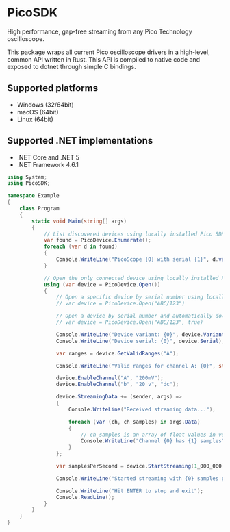 # PicoSDK

High performance, gap-free streaming from any Pico Technology oscilloscope.

This package wraps all current Pico oscilloscope drivers in a high-level, common
API written in Rust. This API is compiled to native code and exposed to dotnet
through simple C bindings.

## Supported platforms

- Windows (32/64bit)
- macOS (64bit)
- Linux (64bit)

## Supported .NET implementations

- .NET Core and .NET 5
- .NET Framework 4.6.1

```csharp
using System;
using PicoSDK;

namespace Example
{
    class Program
    {
        static void Main(string[] args)
        {
            // List discovered devices using locally installed Pico SDKs
            var found = PicoDevice.Enumerate();
            foreach (var d in found)
            {
                Console.WriteLine("PicoScope {0} with serial {1}", d.variant, d.serial);
            }

            // Open the only connected device using locally installed Pico SDKs
            using (var device = PicoDevice.Open())
            {
                // Open a specific device by serial number using locally installed Pico SDKs
                // var device = PicoDevice.Open("ABC/123")

                // Open a device by serial number and automatically download missing drivers
                // var device = PicoDevice.Open("ABC/123", true)

                Console.WriteLine("Device variant: {0}", device.Variant);
                Console.WriteLine("Device serial: {0}", device.Serial);

                var ranges = device.GetValidRanges("A");

                Console.WriteLine("Valid ranges for channel A: {0}", string.Join(", ", ranges));

                device.EnableChannel("A", "200mV");
                device.EnableChannel("b", "20 v", "dc");

                device.StreamingData += (sender, args) =>
                {
                    Console.WriteLine("Received streaming data...");

                    foreach (var (ch, ch_samples) in args.Data)
                    {
                        // ch_samples is an array of float values in volts
                        Console.WriteLine("Channel {0} has {1} samples", ch, ch_samples.Length);
                    }
                };

                var samplesPerSecond = device.StartStreaming(1_000_000);

                Console.WriteLine("Started streaming with {0} samples per second", samplesPerSecond);

                Console.WriteLine("Hit ENTER to stop and exit");
                Console.ReadLine();
            }
        }
    }
}

```
